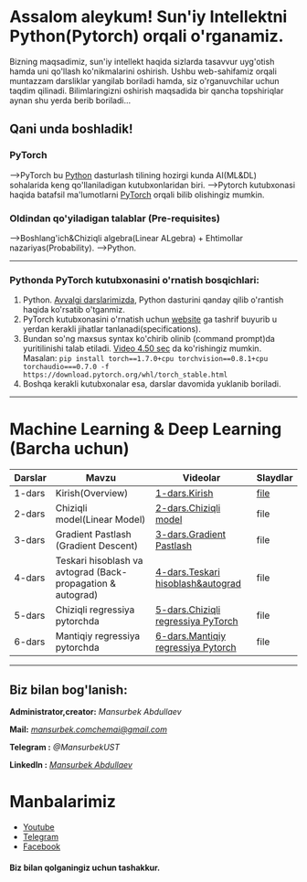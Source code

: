 # Assalom aleykum! Sun'iy Intellektni Python(Pytorch) orqali o'rganamiz.

Bizning maqsadimiz, sun'iy intellekt haqida sizlarda tasavvur uyg'otish hamda uni qo'llash ko'nikmalarini oshirish.
Ushbu web-sahifamiz orqali muntazzam darsliklar yangilab boriladi hamda, siz o'rganuvchilar uchun taqdim qilinadi.
Bilimlaringizni oshirish maqsadida bir qancha topshiriqlar aynan shu yerda berib boriladi...

## Qani unda boshladik!

### PyTorch

-->PyTorch bu [Python](https://python.org) dasturlash tilining hozirgi kunda AI(ML&DL) sohalarida keng qo'llaniladigan kutubxonlaridan biri.
-->Pytorch kutubxonasi haqida batafsil ma'lumotlarni [PyTorch](https://pytorch.org) orqali bilib olishingiz mumkin.

### Oldindan qo'yiladigan talablar (Pre-requisites)

-->Boshlang'ich&Chiziqli algebra(Linear ALgebra) + Ehtimollar nazariyas(Probability).
-->Python.

---

### Pythonda PyTorch kutubxonasini o'rnatish bosqichlari:

1. Python. [Avvalgi darslarimizda](https://youtu.be/qM_AHgKI778), Python dasturini qanday qilib o'rantish haqida ko'rsatib o'tganmiz.
2. PyTorch kutubxonasini o'rnatish uchun [website](https://pytorch.org/get-started/locally/) ga tashrif buyurib u yerdan kerakli jihatlar tanlanadi(specifications).
3. Bundan so'ng maxsus syntax ko'chirib olinib (command prompt)da yuritilinishi talab etiladi. [Video 4.50 sec](https://youtu.be/9ViMu-YGvDM) da ko'rishingiz mumkin.
   Masalan:
   ````pip install torch==1.7.0+cpu torchvision==0.8.1+cpu torchaudio===0.7.0 -f https://download.pytorch.org/whl/torch_stable.html````
4. Boshqa kerakli kutubxonalar esa, darslar davomida yuklanib boriladi.

---

# Machine Learning & Deep Learning (Barcha uchun)


| Darslar | Mavzu | Videolar | Slaydlar |
| - | - | - | - |
| 1-dars | Kirish(Overview) | [1-dars.Kirish](https://youtu.be/19y92GtzFck) | [file](Slides//1-lecture(Overview).pdf) |
| 2-dars | Chiziqli model(Linear Model) | [2-dars.Chiziqli model](https://youtu.be/VyC2j5zIsNI) | file |
| 3-dars | Gradient Pastlash (Gradient Descent) | [3-dars.Gradient Pastlash](https://youtu.be/US41FuoLIZs) | file |
| 4-dars | Teskari hisoblash va avtograd (Back-propagation & autograd) | [4-dars.Teskari hisoblash&autograd](https://www.youtube.com/watch?v=to51-_wnugw) | file |
| 5-dars | Chiziqli regressiya pytorchda |[5-dars.Chiziqli regressiya PyTorch](https://www.youtube.com/watch?v=mQLyl_zj-dQ) |file|
|6-dars | Mantiqiy regressiya pytorchda | [6-dars.Mantiqiy regressiya Pytorch](https://www.youtube.com/watch?v=ShOM_K9jjMc&feature=youtu.be)  | file |

---

## Biz bilan bog'lanish:

**Administrator,creator:** *Mansurbek Abdullaev*

**Mail:** *[mansurbek.comchemai@gmail.com](mansurbek.comchemai@gmail.com)*

**Telegram :** *@MansurbekUST*

**Linkedln :** *[Mansurbek Abdullaev](https://www.linkedin.com/in/mansurbek-abdullayev-16635419a/)*



# **Manbalarimiz**
- [Youtube](https://youtube.com/channel/UC6c1Kd8aS6fdh_ZnyWygkUw) 
- [Telegram](https://t.me/python_ai_uz)
- [Facebook](https://www.facebook.com/groups/uzbekai)


#### Biz bilan qolganingiz uchun tashakkur.
